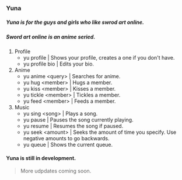 ### Yuna
##### Yuna is for the guys and girls who like swrod art online.
##### Sword art online is an anime seried.

1. Profile
   * yu profile | Shows your profile, creates a one if you don't have.
   * yu profile bio | Edits your bio.
2. Anime
   * yu anime \<query\> | Searches for anime.
   * yu hug \<member\> | Hugs a member.
   * yu kiss \<member\> | Kisses a member.
   * yu tickle \<member\> | Tickles a member.
   * yu feed \<member\> | Feeds a member.
3. Music
   * yu sing \<song\> | Plays a song.
   * yu pause | Pauses the song currently playing.
   * yu resume | Resumes the song if paused.
   * yu seek \<amount\> | Seeks the amount of time you specify. Use negative amounts to go backwards.
   * yu queue | Shows the current queue.
   
#### Yuna is still in development.
> More udpdates coming soon.